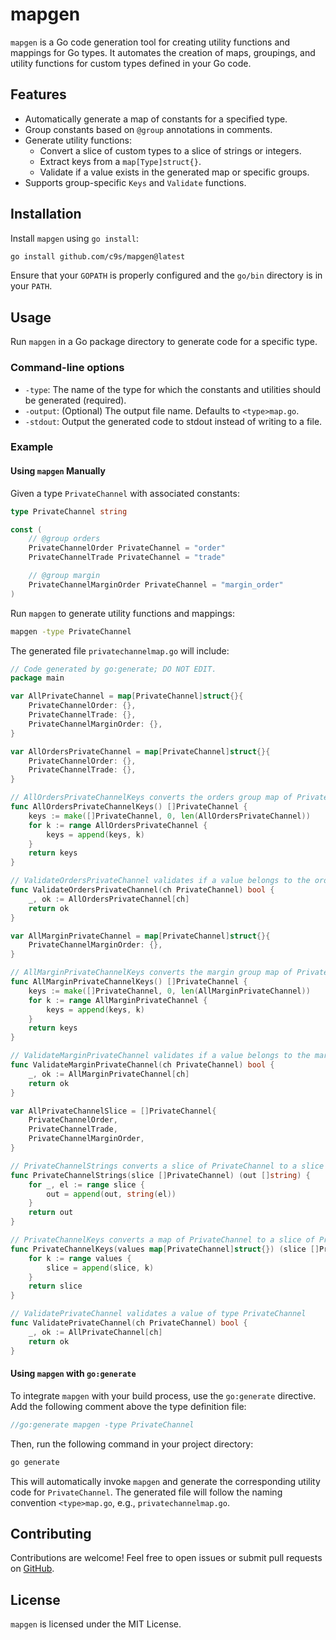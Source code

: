 
# mapgen

`mapgen` is a Go code generation tool for creating utility functions and mappings for Go types. It automates the creation of maps, groupings, and utility functions for custom types defined in your Go code.

## Features

- Automatically generate a map of constants for a specified type.
- Group constants based on `@group` annotations in comments.
- Generate utility functions:
  - Convert a slice of custom types to a slice of strings or integers.
  - Extract keys from a `map[Type]struct{}`.
  - Validate if a value exists in the generated map or specific groups.
- Supports group-specific `Keys` and `Validate` functions.

## Installation

Install `mapgen` using `go install`:

```bash
go install github.com/c9s/mapgen@latest
```

Ensure that your `GOPATH` is properly configured and the `go/bin` directory is in your `PATH`.

## Usage

Run `mapgen` in a Go package directory to generate code for a specific type.

### Command-line options

- `-type`: The name of the type for which the constants and utilities should be generated (required).
- `-output`: (Optional) The output file name. Defaults to `<type>map.go`.
- `-stdout`: Output the generated code to stdout instead of writing to a file.

### Example

#### Using `mapgen` Manually

Given a type `PrivateChannel` with associated constants:

```go
type PrivateChannel string

const (
    // @group orders
    PrivateChannelOrder PrivateChannel = "order"
    PrivateChannelTrade PrivateChannel = "trade"

    // @group margin
    PrivateChannelMarginOrder PrivateChannel = "margin_order"
)
```

Run `mapgen` to generate utility functions and mappings:

```bash
mapgen -type PrivateChannel
```

The generated file `privatechannelmap.go` will include:

```go
// Code generated by go:generate; DO NOT EDIT.
package main

var AllPrivateChannel = map[PrivateChannel]struct{}{
    PrivateChannelOrder: {},
    PrivateChannelTrade: {},
    PrivateChannelMarginOrder: {},
}

var AllOrdersPrivateChannel = map[PrivateChannel]struct{}{
    PrivateChannelOrder: {},
    PrivateChannelTrade: {},
}

// AllOrdersPrivateChannelKeys converts the orders group map of PrivateChannel to a slice of PrivateChannel
func AllOrdersPrivateChannelKeys() []PrivateChannel {
    keys := make([]PrivateChannel, 0, len(AllOrdersPrivateChannel))
    for k := range AllOrdersPrivateChannel {
        keys = append(keys, k)
    }
    return keys
}

// ValidateOrdersPrivateChannel validates if a value belongs to the orders group of PrivateChannel
func ValidateOrdersPrivateChannel(ch PrivateChannel) bool {
    _, ok := AllOrdersPrivateChannel[ch]
    return ok
}

var AllMarginPrivateChannel = map[PrivateChannel]struct{}{
    PrivateChannelMarginOrder: {},
}

// AllMarginPrivateChannelKeys converts the margin group map of PrivateChannel to a slice of PrivateChannel
func AllMarginPrivateChannelKeys() []PrivateChannel {
    keys := make([]PrivateChannel, 0, len(AllMarginPrivateChannel))
    for k := range AllMarginPrivateChannel {
        keys = append(keys, k)
    }
    return keys
}

// ValidateMarginPrivateChannel validates if a value belongs to the margin group of PrivateChannel
func ValidateMarginPrivateChannel(ch PrivateChannel) bool {
    _, ok := AllMarginPrivateChannel[ch]
    return ok
}

var AllPrivateChannelSlice = []PrivateChannel{
    PrivateChannelOrder,
    PrivateChannelTrade,
    PrivateChannelMarginOrder,
}

// PrivateChannelStrings converts a slice of PrivateChannel to a slice of string
func PrivateChannelStrings(slice []PrivateChannel) (out []string) {
    for _, el := range slice {
        out = append(out, string(el))
    }
    return out
}

// PrivateChannelKeys converts a map of PrivateChannel to a slice of PrivateChannel
func PrivateChannelKeys(values map[PrivateChannel]struct{}) (slice []PrivateChannel) {
    for k := range values {
        slice = append(slice, k)
    }
    return slice
}

// ValidatePrivateChannel validates a value of type PrivateChannel
func ValidatePrivateChannel(ch PrivateChannel) bool {
    _, ok := AllPrivateChannel[ch]
    return ok
}
```

#### Using `mapgen` with `go:generate`

To integrate `mapgen` with your build process, use the `go:generate` directive. Add the following comment above the type definition file:

```go
//go:generate mapgen -type PrivateChannel
```

Then, run the following command in your project directory:

```bash
go generate
```

This will automatically invoke `mapgen` and generate the corresponding utility code for `PrivateChannel`. The generated file will follow the naming convention `<type>map.go`, e.g., `privatechannelmap.go`.

## Contributing

Contributions are welcome! Feel free to open issues or submit pull requests on [GitHub](https://github.com/c9s/mapgen).

## License

`mapgen` is licensed under the MIT License.
